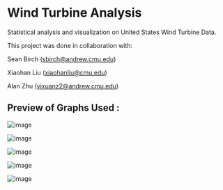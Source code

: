 # Wind Turbine Analysis

Statistical analysis and visualization on United States Wind Turbine Data. 

This project was done in collaboration with:

Sean Birch (sbirch@andrew.cmu.edu)

Xiaohan Liu (xiaohanliu@cmu.edu)

Alan Zhu (yixuanz2@andrew.cmu.edu)


## Preview of Graphs Used :

![image](https://user-images.githubusercontent.com/67389462/147395082-4772e905-3bcb-4ffd-ae53-c41f5d5b8696.png)

![image](https://user-images.githubusercontent.com/67389462/147395091-4f265ce6-6a3d-4117-a707-b6c17f1b7432.png)

![image](https://user-images.githubusercontent.com/67389462/147395094-0d7751f0-a139-4eb1-bbb9-862b9611990d.png)

![image](https://user-images.githubusercontent.com/67389462/147395115-8df461a3-5296-483d-8182-019dd41ee5a9.png)

![image](https://user-images.githubusercontent.com/67389462/147395127-98388277-a02e-4289-8740-a3769b57a50d.png)


